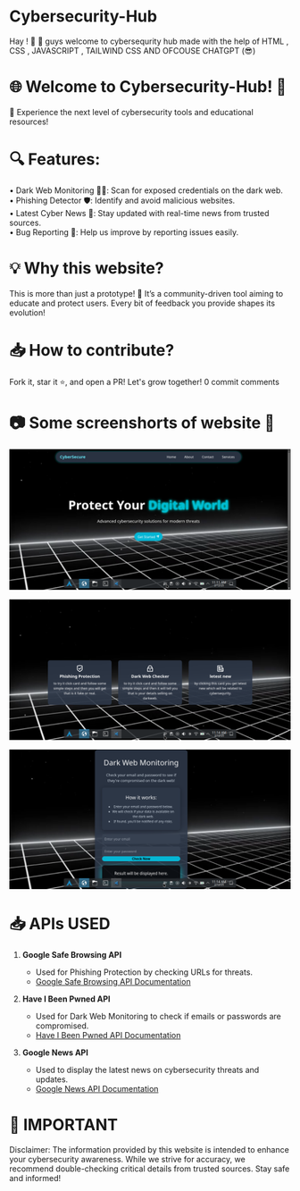 # Cybersecurity-Hub
Hay ! 💫 🚀 guys welcome to cybersequrity hub made with the help of HTML , CSS , JAVASCRIPT , TAILWIND CSS  AND OFCOUSE CHATGPT  (😎)

# 🌐 Welcome to Cybersecurity-Hub! 🚀
🎉 Experience the next level of cybersecurity tools and educational resources!

# 🔍 Features:

• Dark Web Monitoring 🕵️‍♂️: Scan for exposed credentials on the dark web. <br>
• Phishing Detector 🛡️: Identify and avoid malicious websites. <br>
• Latest Cyber News 📡: Stay updated with real-time news from trusted sources. <br>
• Bug Reporting 🐛: Help us improve by reporting issues easily. <br>

# 💡 Why this website?
This is more than just a prototype! 🌟 It’s a community-driven tool aiming to educate and protect users. Every bit of feedback you provide shapes its evolution!

# 📥 How to contribute?
Fork it, star it ⭐, and open a PR! Let's grow together!
0 commit comments

# 📷 Some screenshorts of website 🌠

![alt text](pic1.png)

![alt text](pic2.png)

![alt text](pic3.png)

# 📥 APIs USED

1. **Google Safe Browsing API**  
   - Used for Phishing Protection by checking URLs for threats.  
   - [Google Safe Browsing API Documentation](https://developers.google.com/safe-browsing)  

2. **Have I Been Pwned API**  
   - Used for Dark Web Monitoring to check if emails or passwords are compromised.  
   - [Have I Been Pwned API Documentation](https://haveibeenpwned.com/API/v3)  

3. **Google News API**  
   - Used to display the latest news on cybersecurity threats and updates.  
   - [Google News API Documentation](https://newsapi.org/)

# 🧐 IMPORTANT

Disclaimer: The information provided by this website is intended to enhance your cybersecurity awareness. While we strive for accuracy, we recommend double-checking critical details from trusted sources. Stay safe and informed!
